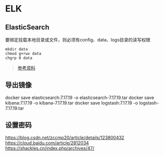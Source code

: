 # ELK

## ElasticSearch
要绑定挂载本地目录或文件，则必须有config、data、logs目录的读写权限

```
mkdir data
chmod g+rwx data
chgrp 0 data
```

  
> [参考资料](https://www.elastic.co/guide/en/elasticsearch/reference/7.17/docker.html)
> 
>

## 导出镜像
docker save elasticsearch:7.17.19 -o elasticsearch-7.17.19.tar
docker save kibana:7.17.19 -o kibana-7.17.19.tar
docker save logstash:7.17.19 -o logstash-7.17.19.tar



## 设置密码
https://blog.csdn.net/zccmp20/article/details/123800432
https://cloud.baidu.com/article/2812034
https://shackles.cn/index.php/archives/47/